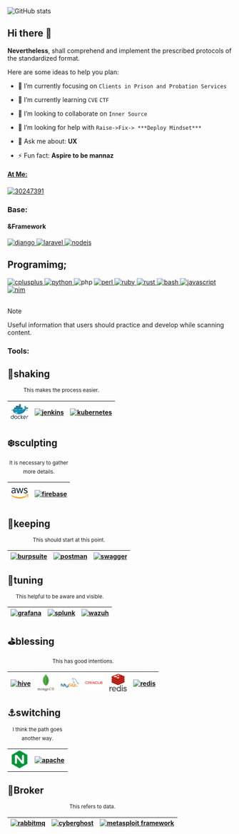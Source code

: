 ![GitHub stats](https://github-readme-stats.vercel.app/api?username=supertee003&show_icons=truer&rank_icon=github&theme=onedark)
## Hi there 👋


**Nevertheless**, shall comprehend and implement the prescribed protocols of the standardized format.

Here are some ideas to help you plan:

- 🔭 I’m currently focusing on
  `Clients in Prison and Probation Services`
  
- 🌱 I’m currently learning 
  `CVE`
  `CTF`
  
- 👯 I’m looking to collaborate on 
  `Inner Source`

- 🤔 I’m looking for help with 
  `Raise->Fix-> ***Deploy Mindset***`
  
- 💬 Ask me about: **UX** 
- ⚡ Fun fact: **Aspire to be mannaz**

<h4 align="left">
  <ins>At Me:</ins>
</h4>
  <p align="left">
    <a href="https://stackoverflow.com/users/30247391" target="blank">
      <img align="center" src="https://raw.githubusercontent.com/rahuldkjain/github-profile-readme-generator/master/src/images/icons/Social/stack-overflow.svg" alt="30247391" height="30" width="40" /> </a>
  </p>

<h3 align="left">Base:</h3>
  
  <h4>&Framework</h4>
    <div display="flex">
      <a href="https://docs.djangoproject.com/en/5.2/topics/security/" target="_blank" rel="noreferrer">
        <img src="https://img.shields.io/badge/django-%231A1928?style=for-the-badge&logo=django&logoColor=%23FFFFFF&labelColor=%23092E20" alt="django"/> </a>
      <a href="https://laravel.com/docs/5.1/" target="_blank" rel="noreferrer">
        <img src="https://img.shields.io/badge/laravel-%23252D37?style=for-the-badge&logo=laravel&logoColor=%23FF2D20&labelColor=%23FFFFFF" alt="laravel"/> </a>
      <a href="https://nodejs.org/en/learn/getting-started/introduction-to-nodejs" target="_blank" rel="noreferrer">
        <img src="https://img.shields.io/badge/nodedotjs-%232B2B2B?style=for-the-badge&logo=nodedotjs&logoColor=%235FA04E&labelColor=%23FFFFFF" alt="nodejs"/> </a>
    </div>
  <h2>Programimg;</h2>
    <div display="flex">
      <a href="https://chromium.googlesource.com/chromium/src/+/HEAD/docs/security/rule-of-2.md" target="_blank" rel="noreferrer">
        <img src="https://img.shields.io/badge/cplusplus-%23A8B9CC?style=for-the-badge&logo=cplusplus&logoColor=%23F3F5F5&labelColor=%235881D8" alt="cplusplus"/> </a>
      <a href="https://owasp.org/www-project-pytm/" target="_blank" rel="noreferrer">
        <img src="https://img.shields.io/badge/python-%23ECD53F?style=for-the-badge&logo=python&logoColor=%23E8E8E8&labelColor=%233776AB" alt="python"/> </a
      <a href="https://cheatsheetseries.owasp.org/cheatsheets/PHP_Configuration_Cheat_Sheet.html" target="_blank" rel="noreferrer">
        <img src="https://img.shields.io/badge/php-%236C78AF?style=for-the-badge&logo=php&logoColor=%234A5F88&labelColor=%23FAFAFA" alt="php"/> </a>
      <a href="https://perldoc.perl.org/perlsec" target="_blank" rel="noreferrer">
        <img src="https://img.shields.io/badge/perl-%230073A1?style=for-the-badge&logo=perl&logoColor=%23000000&labelColor=%23FFFFFF" alt="perl"/> </a>
      <a href="https://cheatsheetseries.owasp.org/cheatsheets/Ruby_on_Rails_Cheat_Sheet.html" target="_blank" rel="noreferrer">
        <img src="https://img.shields.io/badge/ruby-%23000000?style=for-the-badge&logo=ruby&logoColor=%23CC342D&labelColor=%23FFFFFF" alt="ruby"/> </a>
      <a href="https://perldoc.perl.org/perlsec" target="_blank" rel="noreferrer">
        <img src="https://img.shields.io/badge/rust-%23000000?style=for-the-badge&logo=rust&logoColor=%23000000&labelColor=%23FFFFFF" alt="rust"/> </a>
      <a href="https://edu.anarcho-copy.org/Against%20Security%20-%20Self%20Security/Cybersecurity_Ops_with_bash_Attack.pdf" target="_blank" rel="noreferrer">
        <img src="https://img.shields.io/badge/gnubash-%23000000?style=for-the-badge&logo=gnubash&logoColor=%23000000&labelColor=%23FFFFFF" alt="bash"/> </a>
      <a href="https://cheatsheetseries.owasp.org/cheatsheets/Java_Security_Cheat_Sheet.html" target="_blank" rel="noreferrer">
        <img src="https://img.shields.io/badge/javascript-%23999999?style=for-the-badge&logo=javascript&logoColor=%23F7DF1E&labelColor=%23000" alt="javascript"/> </a>
      <a href="https://nimprogrammingbook.com/book/nimprogramming_base16.pdf" target="_blank" rel="noreferrer"/> 
        <img src="https://img.shields.io/badge/nim-%23FFE953?style=for-the-badge&logo=nim&labelColor=%23000000" alt="nim"/> </a>
    </div> <br>
    
> [!NOTE]
> Useful information that users should practice and develop while scanning content.

  <h3>Tools:</h3>
  <h2>🚥shaking</h2>
    <div display="flex">   
      <table class="center">
        <caption>
          <sup>This makes the process easier.</sup>
        </caption>
        <thead>
          <tr>
            <th scope="col">
              <a href="https://5gcroco.eu/images/templates/rsvario/images/5GCroCo_DockerSecurityBasics_Training.pdf" target="_blank" rel="noreferrer"> 
              <img src="https://raw.githubusercontent.com/devicons/devicon/master/icons/docker/docker-original-wordmark.svg" alt="docker" width="40" height="40"/></a>
            </th>
            <th scope="col">
              <a href="https://https://www.jenkins.io/doc/book/security/managing-security/" target="_blank" rel="noreferrer"> 
              <img src="https://www.vectorlogo.zone/logos/jenkins/jenkins-icon.svg" alt="jenkins" width="40" height="40"/> </a></th>
            <th scope="col">
              <a href="https://edu.anarcho-copy.org/GNU%20Linux%20-%20Unix-Like/DevOps/Learn%20Kubernetes%20Security.pdf" target="_blank" rel="noreferrer">
              <img src="https://www.vectorlogo.zone/logos/kubernetes/kubernetes-icon.svg" alt="kubernetes" width="40" height="40"/> </a></th>
          </tr>
        </thead>
        <!--<tbody>
          <tr>
            <th scope="row"></th>
            <th scope="row"></th>
            <th scope="row"></th>
          </tr>
        </tbody>
        <tfoot>
          <tr>
            <th scope="row" colspan="3"></th>
          </tr>
        </tfoot>-->
      </table>
    </div>
  <h2>❄️sculpting</h2>
    <div display="flex">   
      <table class="center">
       <caption>
         <sup>It is necessary to gather more details.</sup>
       </caption>
        <thead>
          <tr>
            <th scope="col">
              <a href="https://docs.aws.amazon.com/pdfs/whitepapers/latest/aws-overview/aws-overview.pdf" target="_blank" rel="noreferrer"> 
              <img src="https://raw.githubusercontent.com/devicons/devicon/master/icons/amazonwebservices/amazonwebservices-original-wordmark.svg" alt="aws" width="40" height="40"/> </a>
            </th>
            <th scope="col">
              <a href="https://norma.ncirl.ie/7426/1/manoharbabu.pdf" target="_blank" rel="noreferrer">
              <img src="https://upload.wikimedia.org/wikipedia/commons/8/85/Firebase.svg" alt="firebase" width="40" height="40"/> </a>
            </th>
          </tr>
        </thead> 
        <!--<tbody>
          <tr>
            <th scope="row"></th>
            <th scope="row"></th>
            <th scope="row"></th>
          </tr>
        </tbody>
        <tfoot>
          <tr>
            <th scope="row" colspan="3"></th>
          </tr>
        </tfoot>-->
      </table>
    </div>
  <h2>🎏keeping</h2>
    <div display="flex">
      <table class="center">
       <caption>
         <sup>This should start at this point.</sup>
       </caption>
        <thead>
          <tr>
            <th scope="col">
              <a href="https://github.com/DingyShark/BurpSuiteCertifiedPractitioner" target="_blank" rel="noreferrer">
              <img src="https://www.svgrepo.com/show/454430/burpsuite-security-software.svg" alt="burpsuite" width="40" height="40"/> </a>
            </th>
            <th scope="col">
              <a href="https://voyager.postman.com/pdf/2023-state-of-the-api-report-postman.pdf" target="_blank" rel="noreferrer"> 
              <img src="https://www.vectorlogo.zone/logos/getpostman/getpostman-icon.svg" alt="postman" width="40" height="40"/> </a>
            <th scope="col">
              <a href="https://swagger.io/docs/specification/v2_0/authentication/authentication/" target="_blank" rel="noreferrer">
              <img src="https://upload.wikimedia.org/wikipedia/commons/c/c5/Cib-swagger_%28CoreUI_Icons_v1.0.0%29.svg" alt="swagger" width="40" height="40"/> </a>
            </th>
          </tr>
        </thead>
      </table>
    </div>
  <h2>🎿tuning</h2>
    <div display="flex">
      <table class="center">
       <caption>
         <sup>This helpful to be aware and visible.</sup>
       </caption>
        <thead>
          <tr>
            <th scope="col">
              <a href="https://www.cisco.com/c/en/us/support/docs/wireless/policy-suite-mobile/214788-introduction-of-grafana-and-its-usage.pdf" target="_blank" rel="noreferrer">
              <img src="https://www.vectorlogo.zone/logos/grafana/grafana-icon.svg" alt="grafana" width="40" height="40"/> </a>
            </th>
            <th scope="col">
              <a href="https://github.com/subbukandula/Splunk/blob/master/Splunk%206.X%20Fundamentals%20Part%201%20(eLearning).pdf" target="_blank" rel="noreferrer">
              <img src="https://upload.wikimedia.org/wikipedia/commons/1/1d/Splunk_logo.svg" alt="splunk" width="40" height="40"/> </a>
            </th>
            <th scope="col">
              <a href="https://book.blueteamguides.com/xdr/wazuh" target="_blank" rel="noreferrer">
                <img src="https://upload.wikimedia.org/wikipedia/commons/3/36/Wazuh-2016_2022-Logo.svg" alt="wazuh" width="40" height="40"/> </a>
            </th>
            <!--<th>
              <a href="_blank" target="noreferrer" rel="">
                <img src="" alt="" width="40" height="40"/> </a>
            </th>-->
          </tr>
        </thead>
      </table>
    </div>
  <h2>⛳blessing</h2>
    <div display="flex">
      <table class="center">
       <caption>
         <sup>This has good intentions.</sup>
       </caption>
        <thead>
          <tr>
            <th scope="col">
              <a href="https://hive.apache.org/" target="_blank" rel="noreferrer">
              <img src="https://www.vectorlogo.zone/logos/apache_hive/apache_hive-icon.svg" alt="hive" width="40" height="40"/> </a>
            </th>
            <th scope="col">
              <a href="https://www.mongodb.com/" target="_blank" rel="noreferrer">
              <img src="https://raw.githubusercontent.com/devicons/devicon/master/icons/mongodb/mongodb-original-wordmark.svg" alt="mongodb" width="40" height="40"/> </a>
            </th>
            <th scope="col">
              <a href="https://www.mysql.com/" target="_blank" rel="noreferrer">
              <img src="https://raw.githubusercontent.com/devicons/devicon/master/icons/mysql/mysql-original-wordmark.svg" alt="mysql" width="40" height="40"/> </a>
            </th>
            <th scope="col">
              <a href="https://www.oracle.com/" target="_blank" rel="noreferrer">
              <img src="https://raw.githubusercontent.com/devicons/devicon/master/icons/oracle/oracle-original.svg" alt="oracle" width="40" height="40"/> </a>
            </th>
            <th scope="col">
              <a href="https://redis.io" target="_blank" rel="noreferrer">
              <img src="https://raw.githubusercontent.com/devicons/devicon/master/icons/redis/redis-original-wordmark.svg" alt="redis" width="40" height="40"/> </a>
            </th>
            <th scope="col">
              <a href="https://k0d.cc/storage/books/Databases/Postgresql/PostgreSQL%20Up%20and%20Running,%202nd%20Edition.pdf" target="_blank" rel="noreferrer">
                <img src="https://upload.wikimedia.org/wikipedia/commons/2/29/Postgresql_elephant.svg" alt="redis" width="40" height="40"/> </a>
            </th>
          </tr>
        </thead>
      </table>
    </div>
  <h2>⚓switching</h2>
    <div display="flex">
      <table class="center">
       <caption>
         <sup>I think the path goes another way.</sup>
       </caption>
        <thrad>
          <tr>
            <th>
              <a href="https://altair.pw/pub/doc/nginx/Mastering%20NGINX/Mastering%20NGINX.pdf" target="_blank" rel="noreferrer">
              <img src="https://raw.githubusercontent.com/devicons/devicon/master/icons/nginx/nginx-original.svg" alt="nginx" width="40" height="40"/> </a>
            </th>
            <th>
              <a href="https://www.dedoimedo.com/computers/www.dedoimedo.com-apache-web-server-lm.pdf" target="_blank" rel="noreferrer">
              <img src="https://www.vectorlogo.zone/logos/apache/apache-official.svg" alt="apache" width="40" height="40"/> </a>
            </th>
          </tr>
        </thrad>
      </table>
    </div> 
    <h2>📙Broker</h2
      <div display="flex">
        <table class="center">
          <caption>
            <sup>This refers to data.</sup>
          </caption>
           <thead>
            <tr>
              <th>
                <a href="https://api.pageplace.de/preview/DT0400.9781849516518_A24191023/preview-9781849516518_A24191023.pdf" target="_blank" rel="noreferrer">
                <img src="https://www.vectorlogo.zone/logos/rabbitmq/rabbitmq-icon.svg" alt="rabbitmq" width="40" height="40"/> </a>
              </th>
              <th scope="col">
              <a href="https://ptgmedia.pearsoncmg.com/images/0131407333/downloads/0131407333.pdf" target="_blank" rel="noreferrer">
              <img src="https://upload.wikimedia.org/wikipedia/commons/c/c5/Articons-black_cyberghost.svg" alt="cyberghost" width="40" height="40"/> </a>
              </th>
              <th scope="col">
              <a href="https://edu.anarcho-copy.org/Against%20Security%20-%20Self%20Security/Metasploit%20Penetration%20Testing%20Cookbook.pdf" target="_blank" rel="noreferrer">
              <img src="https://upload.wikimedia.org/wikipedia/commons/4/4f/Metasploit_logo_and_wordmark.svg" alt="metasploit framework" width="40" height="20"/> </a>
            </th>
            </tr>
           </thead>
        </table>
      </div>
